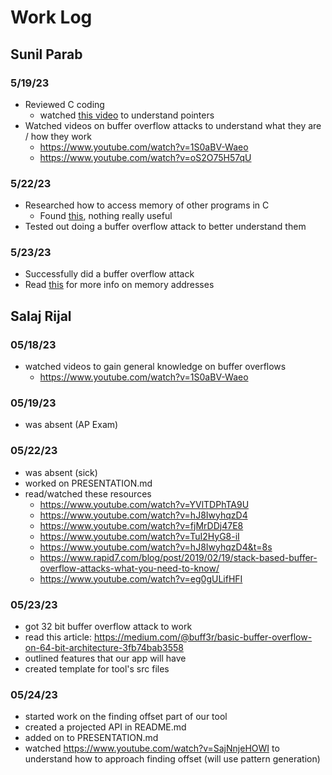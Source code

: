 # Work Log

## Sunil Parab

### 5/19/23

- Reviewed C coding
	- watched [this video](https://www.youtube.com/watch?v=ZCVwB6HJ2wk) to understand pointers
- Watched videos on buffer overflow attacks to understand what they are / how they work
	- https://www.youtube.com/watch?v=1S0aBV-Waeo
	- https://www.youtube.com/watch?v=oS2O75H57qU

### 5/22/23

- Researched how to access memory of other programs in C
	- Found [this](https://stackoverflow.com/questions/68866194/can-you-access-another-programs-stack-heap-if-you-know-the-address), nothing really useful
- Tested out doing a buffer overflow attack to better understand them

### 5/23/23

- Successfully did a buffer overflow attack
- Read [this](https://www.comp.nus.edu.sg/~liangzk/cs5231/overflow/lec02-FunctionCall.pdf) for more info on memory addresses


## Salaj Rijal

### 05/18/23
- watched videos to gain general knowledge on buffer overflows
	- https://www.youtube.com/watch?v=1S0aBV-Waeo

### 05/19/23
- was absent (AP Exam)

### 05/22/23
- was absent (sick)
- worked on PRESENTATION.md
- read/watched these resources
	- https://www.youtube.com/watch?v=YVlTDPhTA9U
	- https://www.youtube.com/watch?v=hJ8IwyhqzD4
	- https://www.youtube.com/watch?v=fjMrDDj47E8
	- https://www.youtube.com/watch?v=TuI2HyG8-iI
	- https://www.youtube.com/watch?v=hJ8IwyhqzD4&t=8s
	- https://www.rapid7.com/blog/post/2019/02/19/stack-based-buffer-overflow-attacks-what-you-need-to-know/
	- https://www.youtube.com/watch?v=eg0gULifHFI

### 05/23/23
- got 32 bit buffer overflow attack to work
- read this article: https://medium.com/@buff3r/basic-buffer-overflow-on-64-bit-architecture-3fb74bab3558
- outlined features that our app will have
- created template for tool's src files

### 05/24/23
- started work on the finding offset part of our tool
- created a projected API in README.md
- added on to PRESENTATION.md
- watched https://www.youtube.com/watch?v=SajNnjeHOWI to understand how to approach finding offset (will use pattern generation)

